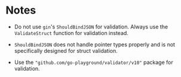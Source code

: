 # Notes

- Do not use `gin`'s `ShouldBindJSON` for validation. Always use the `ValidateStruct` function for validation instead.

- `ShouldBindJSON` does not handle pointer types properly and is not specifically designed for struct validation.

- Use the `"github.com/go-playground/validator/v10"` package for validation.

